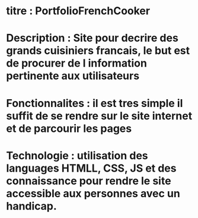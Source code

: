 # titre : PortfolioFrenchCooker
# Description : Site pour decrire des grands cuisiniers francais, le but est de procurer de l information pertinente aux utilisateurs
# Fonctionnalites : il est tres simple il suffit de se rendre sur le site internet et de parcourir les pages
# Technologie : utilisation des languages HTMLL, CSS, JS et des connaissance pour rendre le site accessible aux personnes avec un handicap.

